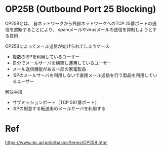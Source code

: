 # OP25B (Outbound Port 25 Blocking)

OP25Bとは、 自ネットワークから外部ネットワークへのTCP 25番ポートの通信を遮断することにより、 spamメールやvirusメールの送信を抑制しようとする技術

OP25Bによってメール送信が妨げられてしまうケース

- 複数のISPを利用しているユーザー
- 自分でメールサーバを構築し運用しているユーザー
- メール送信機能がある一部の家電製品
- ISPのメールサーバを利用しないで直接メール送信を行う製品を利用しているユーザー

解決手段

- サブミッションポート（TCP 587番ポート）
- ISPの用意する転送用のメールサーバを利用する

# Ref

https://www.nic.ad.jp/ja/basics/terms/OP25B.html
